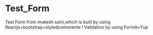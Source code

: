 # Test_Form
Test Form from mukesh saini,which is built  by using  Reactjs+bootstrap+styledcomonents ! Validation  by using Formik+Yup
